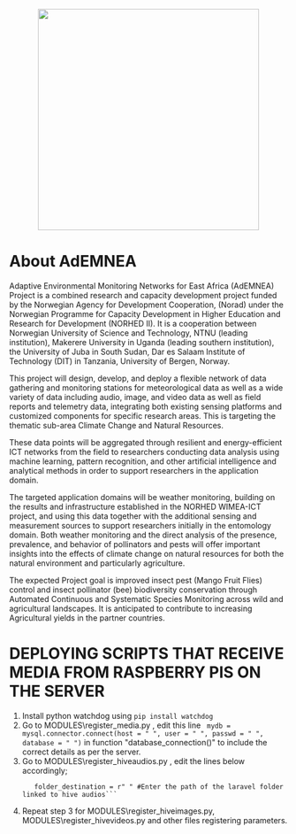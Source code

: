 <p align="center"><a href="https://ademnea.com" target="_blank"><img src="{{asset('dash/logo2.png')}}" width="400"></a></p>


# About AdEMNEA
Adaptive Environmental Monitoring Networks for East Africa (AdEMNEA) Project is a
combined research and capacity development project funded by the Norwegian Agency for
Development Cooperation, (Norad) under the Norwegian Programme for Capacity Development
in Higher Education and Research for Development (NORHED II). It is a cooperation between
Norwegian University of Science and Technology, NTNU (leading institution), Makerere
University in Uganda (leading southern institution), the University of Juba in South Sudan,
Dar es Salaam Institute of Technology (DIT) in Tanzania, University of Bergen, Norway.

This project will design, develop, and deploy a flexible network of data gathering and
monitoring stations for meteorological data as well as a wide variety of data including audio,
image, and video data as well as field reports and telemetry data, integrating both existing
sensing platforms and customized components for specific research areas. This is targeting the
thematic sub-area Climate Change and Natural Resources.

These data points will be aggregated through resilient and energy-efficient ICT networks from
the field to researchers conducting data analysis using machine learning, pattern recognition,
and other artificial intelligence and analytical methods in order to support researchers in the
application domain.

The targeted application domains will be weather monitoring, building on the results and
infrastructure established in the NORHED WIMEA-ICT project, and using this data together with
the additional sensing and measurement sources to support researchers initially in the
entomology domain. Both weather monitoring and the direct analysis of the presence,
prevalence, and behavior of pollinators and pests will offer important insights into the effects of
climate change on natural resources for both the natural environment and particularly
agriculture.

The expected Project goal is improved insect pest (Mango Fruit Flies) control and insect
pollinator (bee) biodiversity conservation through Automated Continuous and Systematic
Species Monitoring across wild and agricultural landscapes. It is anticipated to contribute to
increasing Agricultural yields in the partner countries.


# DEPLOYING SCRIPTS THAT RECEIVE MEDIA FROM RASPBERRY PIS ON THE SERVER

1. Install python watchdog using ```pip install watchdog```
2. Go to MODULES\register_media.py , edit this line ``` mydb = mysql.connector.connect(host = " ", user = " ", passwd = " ", database = " ")``` 
   in function "database_connection()"  to include the correct details as per the server.
3. Go to MODULES\register_hiveaudios.py , edit the lines below accordingly;
   ```folder_to_track = r" " #Enter the path of the folder that receives hive audios
      folder_destination = r" " #Enter the path of the laravel folder linked to hive audios```
4. Repeat step 3 for MODULES\register_hiveimages.py, MODULES\register_hivevideos.py and other files registering parameters.




